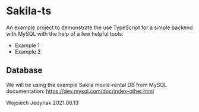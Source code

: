 # Sakila-ts

An example project to demonstrate the use TypeScript for a simple backend with MySQL with the help of a few helpful tools:
- Example 1
- Example 2

## Database

We will be using the example Sakila movie-rental DB from MySQL documentation: https://dev.mysql.com/doc/index-other.html

Wojciech Jedynak 2021.06.13
